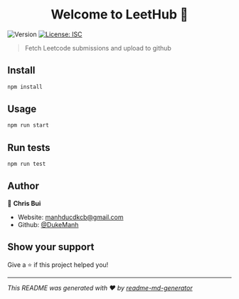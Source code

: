 <h1 align="center">Welcome to LeetHub 👋</h1>
<p>
  <img alt="Version" src="https://img.shields.io/badge/version-1.0.0-blue.svg?cacheSeconds=2592000" />
  <a href="#" target="_blank">
    <img alt="License: ISC" src="https://img.shields.io/badge/License-ISC-yellow.svg" />
  </a>
</p>

> Fetch Leetcode submissions and upload to github

## Install

```sh
npm install
```

## Usage

```sh
npm run start
```

## Run tests

```sh
npm run test
```

## Author

👤 **Chris Bui**

* Website: manhducdkcb@gmail.com
* Github: [@DukeManh](https://github.com/DukeManh)

## Show your support

Give a ⭐️ if this project helped you!

***
_This README was generated with ❤️ by [readme-md-generator](https://github.com/kefranabg/readme-md-generator)_